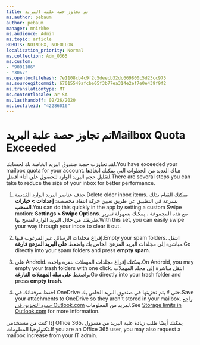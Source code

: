 ```yaml
---
title: تم تجاوز حصة علبة البريد
ms.author: pebaum
author: pebaum
manager: mnirkhe
ms.audience: Admin
ms.topic: article
ROBOTS: NOINDEX, NOFOLLOW
localization_priority: Normal
ms.collection: Adm_O365
ms.custom:
- "9001106"
- "3067"
ms.openlocfilehash: 7e1108cb4c9f2c5deecb32dc669800c5d23cc975
ms.sourcegitcommit: 67015549afcbe05f3b77ea314e2ef7e0e439f9f2
ms.translationtype: MT
ms.contentlocale: ar-SA
ms.lasthandoff: 02/26/2020
ms.locfileid: "42286016"
---
```

# <a name="mailbox-quota-exceeded"></a><span data-ttu-id="39ab3-102">تم تجاوز حصة علبة البريد</span><span class="sxs-lookup"><span data-stu-id="39ab3-102">Mailbox Quota Exceeded</span></span>

<span data-ttu-id="39ab3-103">لقد تجاوزت حصة صندوق البريد الخاصة بك لحسابك.</span><span class="sxs-lookup"><span data-stu-id="39ab3-103">You have exceeded your mailbox quota for your account.</span></span> <span data-ttu-id="39ab3-104">هناك العديد من الخطوات التي يمكنك اتخاذها لتقليل حجم البريد الوارد للحصول على أداء أفضل.</span><span class="sxs-lookup"><span data-stu-id="39ab3-104">There are several steps you can take to reduce the size of your inbox for better performance.</span></span>

1. <span data-ttu-id="39ab3-105">حذف عناصر البريد الوارد القديمة.</span><span class="sxs-lookup"><span data-stu-id="39ab3-105">Delete older inbox items.</span></span> <span data-ttu-id="39ab3-106">يمكنك القيام بذلك بسرعة في التطبيق عن طريق تعيين حركة انتقاد مخصصة: **إعدادات > خيارات السحب**.</span><span class="sxs-lookup"><span data-stu-id="39ab3-106">You can do this quickly in the app by setting a custom Swipe motion: **Settings > Swipe Options**.</span></span> <span data-ttu-id="39ab3-107">مع هذه المجموعة ، يمكنك بسهولة تمرير طريقك من خلال البريد الوارد لمسح بها.</span><span class="sxs-lookup"><span data-stu-id="39ab3-107">With this set, you can easily swipe your way through your inbox to clear it out.</span></span>

2. <span data-ttu-id="39ab3-108">إفراغ مجلدات الرسائل غير المرغوب فيها.</span><span class="sxs-lookup"><span data-stu-id="39ab3-108">Empty your spam folders.</span></span> <span data-ttu-id="39ab3-109">انتقل مباشرة إلى مجلدات البريد المزعج الخاص بك واضغط **على البريد المزعج فارغة**.</span><span class="sxs-lookup"><span data-stu-id="39ab3-109">Go directly into your spam folders and press **empty spam**.</span></span>

3. <span data-ttu-id="39ab3-110">على Android، يمكنك إفراغ مجلدات المهملات بنقرة واحدة.</span><span class="sxs-lookup"><span data-stu-id="39ab3-110">On Android, you may empty your trash folders with one click.</span></span> <span data-ttu-id="39ab3-111">انتقل مباشرة إلى مجلد المهملات واضغط **على سلة المهملات الفارغة.**</span><span class="sxs-lookup"><span data-stu-id="39ab3-111">Go directly into your trash folder and press **empty trash**.</span></span> 

4. <span data-ttu-id="39ab3-112">احفظ مرفقاتك في OneDrive حتى لا يتم تخزينها في صندوق البريد الخاص بك.</span><span class="sxs-lookup"><span data-stu-id="39ab3-112">Save your attachments to OneDrive so they aren't stored in your mailbox.</span></span> <span data-ttu-id="39ab3-113">راجع [حدود التخزين في Outlook.com](https://support.office.com/article/storage-limits-in-outlook-com-7ac99134-69e5-4619-ac0b-2d313bba5e9e) لمزيد من المعلومات.</span><span class="sxs-lookup"><span data-stu-id="39ab3-113">See [Storage limits in Outlook.com](https://support.office.com/article/storage-limits-in-outlook-com-7ac99134-69e5-4619-ac0b-2d313bba5e9e) for more information.</span></span> 

<span data-ttu-id="39ab3-114">إذا كنت من مستخدمي Office 365، يمكنك أيضًا طلب زيادة علبة البريد من مسؤول تكنولوجيا المعلومات.</span><span class="sxs-lookup"><span data-stu-id="39ab3-114">If you are an Office 365 user, you may also request a mailbox increase from your IT admin.</span></span>